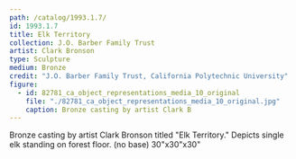```yaml
---
path: /catalog/1993.1.7/
id: 1993.1.7
title: Elk Territory
collection: J.O. Barber Family Trust
artist: Clark Bronson
type: Sculpture
medium: Bronze
credit: "J.O. Barber Family Trust, California Polytechnic University"
figure:
  - id: 82781_ca_object_representations_media_10_original
    file: "./82781_ca_object_representations_media_10_original.jpg"
    caption: Bronze casting by artist Clark B
---
```

Bronze casting by artist Clark Bronson titled "Elk Territory." Depicts single elk standing on forest floor. (no base)
30"x30"x30"
